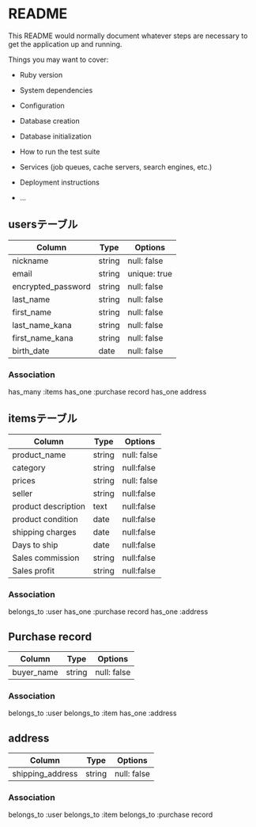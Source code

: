 # README

This README would normally document whatever steps are necessary to get the
application up and running.

Things you may want to cover:

* Ruby version

* System dependencies

* Configuration

* Database creation

* Database initialization

* How to run the test suite

* Services (job queues, cache servers, search engines, etc.)

* Deployment instructions

* ...
## usersテーブル
|Column             |Type        |Options|
|-------------------|------------|------------|
|nickname           | string     |null: false |
|email              | string     |unique: true|
|encrypted_password |  string    |null: false |
|last_name          | string     |null: false |
|first_name         | string     |null: false |
|last_name_kana     | string     |null: false |
|first_name_kana    | string     |null: false |
|birth_date         | date       |null: false |

### Association
has_many :items
has_one  :purchase record
has_one  address

## itemsテーブル

|Column             |Type        |Options|
|-------------------|------------|------------|
|product_name       | string     |null: false |
|category           |  string    |null:false  |
|prices             |  string    |null: false |
|seller             |  string    |null:false  |
|product description|  text      |null:false  |
|product condition  |  date      |null:false  |
|shipping charges   |  date      |null:false  |
|Days to ship       |  date      |null:false  |
|Sales commission   |  string    |null:false  |
|Sales profit       |  string    |null:false  |

### Association
belongs_to :user
has_one :purchase record
has_one :address

## Purchase record

|Column             |Type        |Options|
|-----------------|------------|------------|
| buyer_name      | string     |null: false |


### Association

belongs_to :user
belongs_to :item
has_one    :address

## address
|Column             |Type        |Options|
|-----------------|------------|------------|
| shipping_address| string     |null: false |

### Association
belongs_to :user
belongs_to :item
belongs_to :purchase record